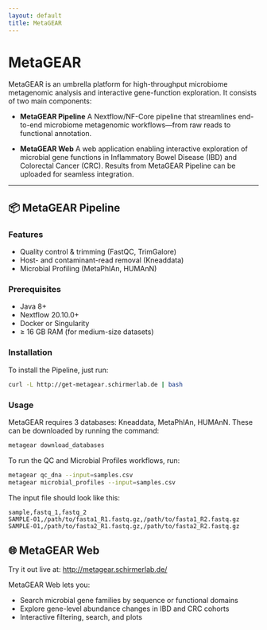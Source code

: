 ```yaml
---
layout: default
title: MetaGEAR
---
```


# MetaGEAR

MetaGEAR is an umbrella platform for high-throughput microbiome metagenomic analysis and interactive gene-function exploration. It consists of two main components:

- **MetaGEAR Pipeline**
  A Nextflow/NF-Core pipeline that streamlines end-to-end microbiome metagenomic workflows—from raw reads to functional annotation.

- **MetaGEAR Web**
  A web application enabling interactive exploration of microbial gene functions in Inflammatory Bowel Disease (IBD) and Colorectal Cancer (CRC). Results from MetaGEAR Pipeline can be uploaded for seamless integration.

---

## 📦 MetaGEAR Pipeline

### Features

- Quality control & trimming (FastQC, TrimGalore)
- Host- and contaminant-read removal (Kneaddata)
- Microbial Profiling (MetaPhlAn, HUMAnN)

### Prerequisites

- Java 8+
- Nextflow 20.10.0+
- Docker or Singularity
- ≥ 16 GB RAM (for medium-size datasets)

### Installation

To install the Pipeline, just run:

```bash
curl -L http://get-metagear.schirmerlab.de | bash
```

### Usage

MetaGEAR requires 3 databases: Kneaddata, MetaPhlAn, HUMAnN. These can be downloaded by running the command:
```bash
metagear download_databases
```

To run the QC and Microbial Profiles workflows, run:
```bash
metagear qc_dna --input=samples.csv
metagear microbial_profiles --input=samples.csv
```

The input file should look like this:
```
sample,fastq_1,fastq_2
SAMPLE-01,/path/to/fasta1_R1.fastq.gz,/path/to/fasta1_R2.fastq.gz
SAMPLE-01,/path/to/fasta2_R1.fastq.gz,/path/to/fasta2_R2.fastq.gz
```

## 🌐 MetaGEAR Web

Try it out live at: http://metagear.schirmerlab.de/

MetaGEAR Web lets you:
- Search microbial gene families by sequence or functional domains
- Explore gene-level abundance changes in IBD and CRC cohorts
- Interactive filtering, search, and plots
